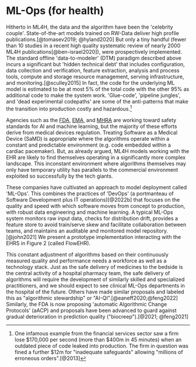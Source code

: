 # ML-Ops (for health)
Hitherto in ML4H, the data and the algorithm have been the 'celebrity couple'. State-of-the-art models trained on RW-Data deliver high profile publications.[@tomasev2019; @hyland2020] But only a tiny handful (fewer than 10 studies in a recent high quality systematic review of nearly 2000 ML4H publications[@ben-israel2020]), were prospectively implemented. The standard offline 'data-to-modeler' (DTM)  paradigm described above incurs a significant but 'hidden technical debt' that includes configuration, data collection and verification, feature extraction, analysis and process tools, compute and storage resource management, serving infrastructure, and monitoring.[@sculley2015] In fact, the code for the underlying ML model is estimated to be at most 5\% of the total code with the other 95\% as additional code to make the system work. 'Glue-code', 'pipeline jungles', and 'dead experimental codepaths' are some of the anti-patterns that make the transition into production costly and hazardous.[^1]

Agencies such as the [FDA](https://www.fda.gov), [EMA](https://www.ema.europa.eu/en), and [MHRA](https://www.gov.uk/government/organisations/medicines-and-healthcare-products-regulatory-agency) are working toward safety standards for AI and machine learning, but the majority of these efforts derive from medical devices regulation. Treating Software as a Medical Device (SaMD) is appropriate where the algorithms operate within a constant and predictable environment (e.g. code embedded within a cardiac pacemaker). But, as already argued, ML4H models working with the EHR are likely to find themselves operating in a significantly more complex landscape. This inconstant environment where algorithms themselves may only have temporary utility has parallels to the commercial environment exploited so successfully by the tech giants. 

These companies have cultivated an approach to model deployment called 'ML-Ops'. This combines the practices of 'DevOps' (a portmanteau of Software Development plus IT operations)[@2022b] that focuses on the quality and speed with which software moves from concept to production, with robust data engineering and machine learning. A typical ML-Ops system monitors raw input data, checks for distribution drift, provides a feature store to avoid train/serve skew and facilitate collaboration between teams, and maintains an auditable and monitored model repository.[@john2021] We present a prototype implementation interacting with the EHRS in Figure 2 (called FlowEHR).

This constant adjustment of algorithms based on their continuously measured quality and performance needs a workforce as well as a technology stack. Just as the safe delivery of medicines to the bedside is the central activity of a hospital pharmacy team, the safe delivery of algorithms will require the development of similarly skilled and specialized practitioners, and we should expect to see clinical ML-Ops departments in the hospital of the future. Others have made similar proposals and labeled this as "algorithmic stewardship" or "AI-QI".[@eaneff2020;@feng2022] Similarly, the FDA is now proposing 'automatic Algorithmic Change Protocols' (aACP) and proposals have been advanced to guard against gradual deterioration in prediction quality ("biocreep").[@2021; @feng2021]

[^1]:	One infamous example from the financial services sector saw a firm lose \$170,000 per second (more than \$400m in 45 minutes) when an outdated piece of code leaked into production. The firm in question was fined a further \$12m for "inadequate safeguards" allowing "millions of erroneous orders".[@2013]
